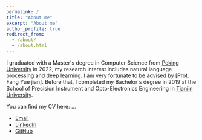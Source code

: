 ```yaml
---
permalink: /
title: "About me"
excerpt: "About me"
author_profile: true
redirect_from: 
  - /about/
  - /about.html
---
```


I graduated with a Master's degree in Computer Science from [Peking University](https://www.pku.edu.cn/) in 2022, my research interest includes natural language processing and deep learning. I am very fortunate to be advised by [Prof. Fang Yue jian]. Before that, I completed my Bachelor's degree in 2019 at the School of Precision Instrument and Opto-Electronics Engineering in [Tianjin University](https://www.tju.edu.cn/).

You can find my CV here: ...

- [Email](sunboxuan@pku.edu.cn)
- [LinkedIn](https://www.linkedin.com/in/boxuan-sun)  
- [GitHub](https://github.com/Boxuan-Sun)



